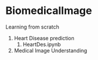 # BiomedicalImage
Learning from scratch 

1. Heart Disease prediction
     1. HeartDes.ipynb
3. Medical Image Understanding
